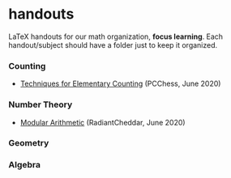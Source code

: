# handouts
LaTeX handouts for our math organization, **focus learning**.
Each handout/subject should have a folder just to keep it organized.  

### Counting

- [Techniques for Elementary Counting](https://github.com/focus-learning/handouts/blob/master/counting/Counting_Handout.pdf) (PCChess, June 2020)

### Number Theory

- [Modular Arithmetic](https://github.com/focus-learning/handouts/blob/master/Number%20Theory/modular_arithmetic_beg/modular_arithmetic.pdf) (RadiantCheddar, June 2020)

### Geometry

### Algebra
